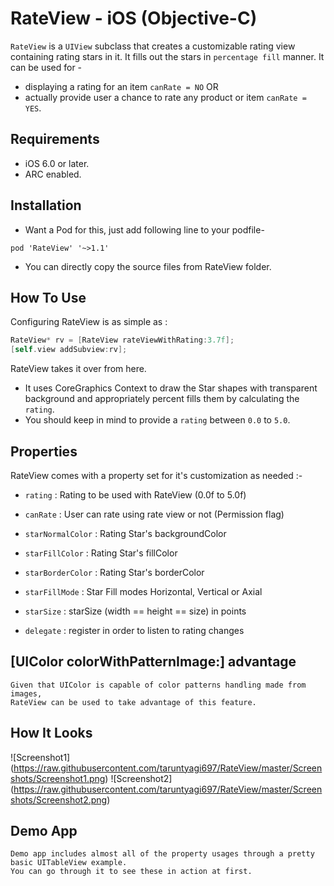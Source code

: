 # RateView - iOS (Objective-C)

`RateView` is a `UIView` subclass that creates a customizable rating view containing rating stars in it. It fills out the stars in `percentage fill` manner. It can be used for -
* displaying a rating for an item `canRate = NO`  OR 
* actually provide user a chance to rate any product or item `canRate = YES`.

## Requirements

* iOS 6.0 or later.
* ARC enabled.

## Installation
* Want a Pod for this, just add following line to your podfile-
```
pod 'RateView' '~>1.1'

```
* You can directly copy the source files from RateView folder.

## How To Use

Configuring RateView is as simple as :
```objective-c
RateView* rv = [RateView rateViewWithRating:3.7f];
[self.view addSubview:rv];

```

RateView takes it over from here. 
* It uses CoreGraphics Context to draw the Star shapes with transparent background and appropriately percent fills them by calculating the `rating`. 
* You should keep in mind to provide a `rating` between `0.0` to `5.0`.

## Properties

RateView comes with a property set for it's customization as needed :-

* `rating` : Rating to be used with RateView (0.0f to 5.0f)

* `canRate` : User can rate using rate view or not (Permission flag)

* `starNormalColor` : Rating Star's backgroundColor
    
* `starFillColor` : Rating Star's fillColor

* `starBorderColor` : Rating Star's borderColor

* `starFillMode` : Star Fill modes Horizontal, Vertical or Axial
    
* `starSize` : starSize (width == height == size) in points

* `delegate` : register in order to listen to rating changes
    
## [UIColor colorWithPatternImage:] advantage
    
    Given that UIColor is capable of color patterns handling made from images, 
    RateView can be used to take advantage of this feature.

## How It Looks
![Screenshot1] (https://raw.githubusercontent.com/taruntyagi697/RateView/master/Screenshots/Screenshot1.png)
![Screenshot2] (https://raw.githubusercontent.com/taruntyagi697/RateView/master/Screenshots/Screenshot2.png)

    
## Demo App
    Demo app includes almost all of the property usages through a pretty basic UITableView example.
    You can go through it to see these in action at first.